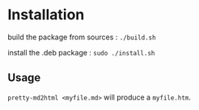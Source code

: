 # Installation
build the package from sources : `./build.sh`

install the .deb package : `sudo ./install.sh`

## Usage
`pretty-md2html <myfile.md>` will produce a `myfile.htm`.
